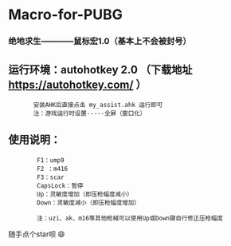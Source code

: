 # Macro-for-PUBG
### 绝地求生————鼠标宏1.0（基本上不会被封号）

## 运行环境：autohotkey 2.0 （下载地址 https://autohotkey.com/ ）
           安装AHK后直接点击 my_assist.ahk 运行即可
           注：游戏运行时设置-----全屏（窗口化）


            
## 使用说明：
            F1：ump9
            F2 ：m416 
            F3：scar 
            CapsLock：暂停 
            Up：灵敏度增加（即压枪幅度减小）
            Down：灵敏度减小（即压枪幅度增加）
        
            注：uzi、ak、m16等其他枪械可以使用Up或Down键自行修正压枪幅度
            



随手点个star呗    😄
